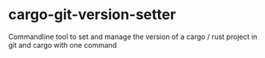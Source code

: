 # cargo-git-version-setter
Commandline tool to set and manage the version of a cargo / rust project in git and cargo with one command
